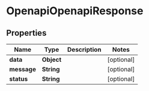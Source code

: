 # OpenapiOpenapiResponse

## Properties
Name | Type | Description | Notes
------------ | ------------- | ------------- | -------------
**data** | **Object** |  |  [optional]
**message** | **String** |  |  [optional]
**status** | **String** |  |  [optional]
